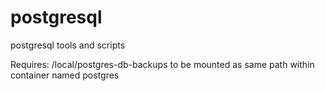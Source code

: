 # postgresql
postgresql tools and scripts

Requires: /local/postgres-db-backups to be mounted as same path within container named postgres
